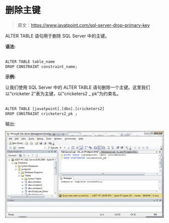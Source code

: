 # 删除主键

> 原文：<https://www.javatpoint.com/sql-server-drop-primary-key>

ALTER TABLE 语句用于删除 SQL Server 中的主键。

**语法:**

```

ALTER TABLE table_name
DROP CONSTRAINT constraint_name;

```

**示例:**

让我们使用 SQL Server 中的 ALTER TABLE 语句删除一个主键。这里我们以“cricketer 2”表为主键，以“cricketers2 _ pk”为约束名。

```

ALTER TABLE [javatpoint].[dbo].[cricketers2]
DROP CONSTRAINT cricketers2_pk ; 

```

输出:

![SQL Drop primary 1](img/e62e441271802e8bf0cdfafcd1e6e3c9.png)
